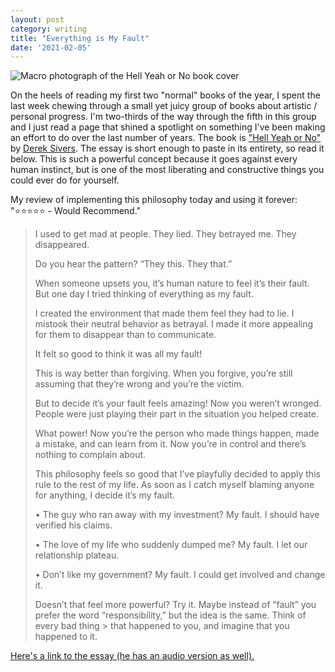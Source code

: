```yaml
---
layout: post
category: writing
title: "Everything is My Fault"
date: '2021-02-05'
---
```


![Macro photograph of the Hell Yeah or No book cover](/assets/img/posts/hellyeah.jpg)

On the heels of reading my first two "normal" books of the year, I spent the last week chewing through a small yet juicy group of books about artistic / personal progress. I'm two-thirds of the way through the fifth in this group and I just read a page that shined a spotlight on something I've been making an effort to do over the last number of years. The book is ["Hell Yeah or No"](https://sive.rs/n) by [Derek Sivers](https://sive.rs/now). The essay is short enough to paste in its entirety, so read it below. This is such a powerful concept because it goes against every human instinct, but is one of the most liberating and constructive things you could ever do for yourself. 

<!--more-->

My review of implementing this philosophy today and using it forever: "⭐️⭐️⭐️⭐️⭐️ - Would Recommend."

> I used to get mad at people. They lied. They betrayed me. They disappeared.
> 
> Do you hear the pattern? “They this. They that.”
> 
> When someone upsets you, it’s human nature to feel it’s their fault. But one day I tried thinking of everything as my fault.
> 
> I created the environment that made them feel they had to lie. I mistook their neutral behavior as betrayal. I made it more appealing for them to disappear than to communicate.
> 
> It felt so good to think it was all my fault!
> 
> This is way better than forgiving. When you forgive, you’re still assuming that they’re wrong and you’re the victim.
> 
> But to decide it’s your fault feels amazing! Now you weren’t wronged. People were just playing their part in the situation you helped create.
> 
> What power! Now you’re the person who made things happen, made a mistake, and can learn from it. Now you’re in control and there’s nothing to complain about.
> 
> This philosophy feels so good that I’ve playfully decided to apply this rule to the rest of my life. As soon as I catch myself blaming anyone for anything, I decide it’s my fault.
> 
> • The guy who ran away with my investment? My fault. I should have verified his claims.
>
> • The love of my life who suddenly dumped me? My fault. I let our relationship plateau.
>
> • Don’t like my government? My fault. I could get involved and change it.
>
> Doesn’t that feel more powerful? Try it. Maybe instead of “fault” you prefer the word “responsibility,” but the idea is the same. Think of every bad thing > that happened to you, and imagine that you happened to it.

[Here's a link to the essay (he has an audio version as well).](https://sive.rs/my-fault)